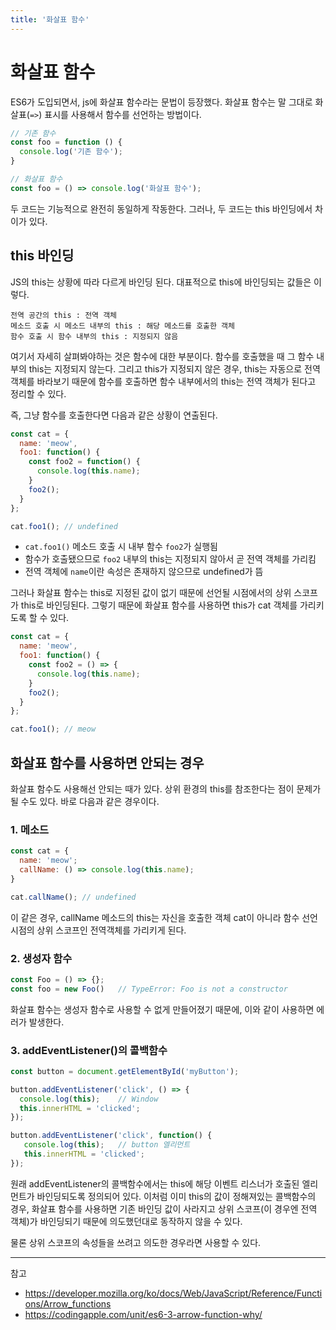 ```yaml
---
title: '화살표 함수'
---
```

# 화살표 함수

ES6가 도입되면서, js에 화살표 함수라는 문법이 등장했다. 화살표 함수는 말 그대로 화살표(`=>`) 표시를 사용해서 함수를 선언하는 방법이다.

```js
// 기존 함수
const foo = function () {
  console.log('기존 함수');
}

// 화살표 함수
const foo = () => console.log('화살표 함수');
```

두 코드는 기능적으로 완전히 동일하게 작동한다. 그러나, 두 코드는 this 바인딩에서 차이가 있다.

## this 바인딩

JS의 this는 상황에 따라 다르게 바인딩 된다. 대표적으로 this에 바인딩되는 값들은 이렇다.

```
전역 공간의 this : 전역 객체
메소드 호출 시 메소드 내부의 this : 해당 메소드를 호출한 객체
함수 호출 시 함수 내부의 this : 지정되지 않음
```

여기서 자세히 살펴봐야하는 것은 함수에 대한 부분이다. 함수를 호출했을 때 그 함수 내부의 this는 지정되지 않는다. 그리고 this가 지정되지 않은 경우, this는 자동으로 전역 객체를 바라보기 때문에 함수를 호출하면 함수 내부에서의 this는 전역 객체가 된다고 정리할 수 있다. 

즉, 그냥 함수를 호출한다면 다음과 같은 상황이 연출된다.

```js
const cat = {
  name: 'meow',
  foo1: function() {
    const foo2 = function() {
      console.log(this.name);
    }
    foo2();
  }
};

cat.foo1();	// undefined
```

- `cat.foo1()` 메소드 호출 시 내부 함수 `foo2`가 실행됨
- 함수가 호출됐으므로 `foo2` 내부의 this는 지정되지 않아서 곧 전역 객체를 가리킴
- 전역 객체에 `name`이란 속성은 존재하지 않으므로 undefined가 뜸

그러나 화살표 함수는 this로 지정된 값이 없기 때문에 선언될 시점에서의 상위 스코프가 this로 바인딩된다. 그렇기 때문에 화살표 함수를 사용하면 this가 cat 객체를 가리키도록 할 수 있다.

```js
const cat = {
  name: 'meow',
  foo1: function() {
    const foo2 = () => {
      console.log(this.name);
    }
    foo2();
  }
};

cat.foo1();	// meow
```

## 화살표 함수를 사용하면 안되는 경우

화살표 함수도 사용해선 안되는 때가 있다. 상위 환경의 this를 참조한다는 점이 문제가 될 수도 있다. 바로 다음과 같은 경우이다.

### 1. 메소드

```js
const cat = {
  name: 'meow';
  callName: () => console.log(this.name);
}

cat.callName();	// undefined
```

이 같은 경우, callName 메소드의 this는 자신을 호출한 객체 cat이 아니라 함수 선언 시점의 상위 스코프인 전역객체를 가리키게 된다.

### 2. 생성자 함수

```js
const Foo = () => {};
const foo = new Foo()	// TypeError: Foo is not a constructor
```

화살표 함수는 생성자 함수로 사용할 수 없게 만들어졌기 때문에, 이와 같이 사용하면 에러가 발생한다. 

### 3. addEventListener()의 콜백함수

```js
const button = document.getElementById('myButton');

button.addEventListener('click', () => {
  console.log(this);	// Window
  this.innerHTML = 'clicked';
});

button.addEventListener('click', function() {
   console.log(this);	// button 엘리먼트
   this.innerHTML = 'clicked';
});
```

원래 addEventListener의 콜백함수에서는 this에 해당 이벤트 리스너가 호출된 엘리먼트가 바인딩되도록 정의되어 있다. 이처럼 이미 this의 값이 정해져있는 콜백함수의 경우, 화살표 함수를 사용하면 기존 바인딩 값이 사라지고 상위 스코프(이 경우엔 전역 객체)가 바인딩되기 때문에 의도했던대로 동작하지 않을 수 있다. 

물론 상위 스코프의 속성들을 쓰려고 의도한 경우라면 사용할 수 있다.

---
참고
- https://developer.mozilla.org/ko/docs/Web/JavaScript/Reference/Functions/Arrow_functions
- https://codingapple.com/unit/es6-3-arrow-function-why/